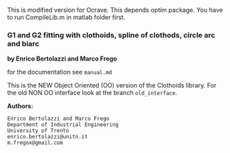 This is modified version for Ocrave.
This depends optim package.
You have to run CompileLib.m in matlab folder first.

### G1 and G2 fitting with clothoids, spline of clothods, circle arc and biarc

**by Enrico Bertolazzi and Marco Frego**

for the documentation see `manual.md`

This is the NEW Object Oriented (OO) version of the Clothoids library.
For the old NON OO interface look at the branch `old_interface`.

**Authors:**
	
	Enrico Bertolazzi and Marco Frego
	Department of Industrial Engineering
	University of Trento
	enrico.bertolazzi@unitn.it
	m.fregox@gmail.com

